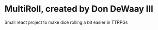 # MultiRoll, created by Don DeWaay III

Small react project to make dice rolling a bit easier in TTRPGs
